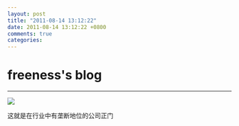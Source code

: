 ```yaml
---
layout: post
title: "2011-08-14 13:12:22"
date: 2011-08-14 13:12:22 +0800
comments: true
categories: 
---
```


# freeness's blog

----------

![](http://okqmqrbgo.bkt.clouddn.com/201108141312221.jpg)

>
这就是在行业中有垄断地位的公司正门